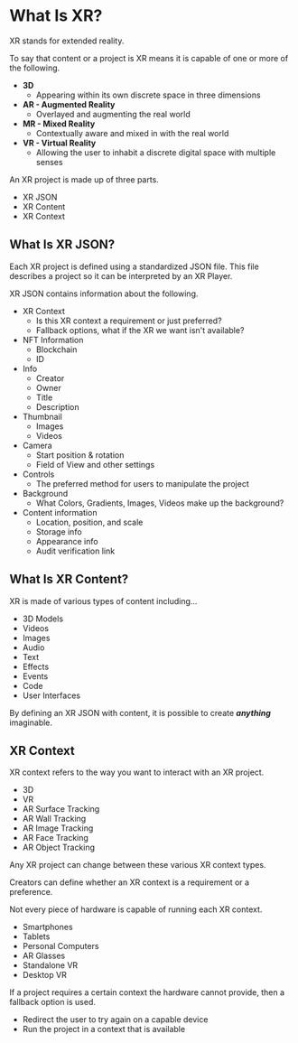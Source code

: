 # What Is XR?

XR stands for extended reality.

To say that content or a project is XR means it is capable of one or more of the following.

* **3D**
  * Appearing within its own discrete space in three dimensions
* **AR - Augmented Reality**
  * Overlayed and augmenting the real world
* **MR - Mixed Reality**
  * Contextually aware and mixed in with the real world
* **VR - Virtual Reality**
  * Allowing the user to inhabit a discrete digital space with multiple senses

An XR project is made up of three parts.

* XR JSON
* XR Content
* XR Context

## What Is XR JSON?

Each XR project is defined using a standardized JSON file. This file describes a project so it can be interpreted by an XR Player.

XR JSON contains information about the following.

* XR Context
  * Is this XR context a requirement or just preferred?
  * Fallback options, what if the XR we want isn't available?
* NFT Information
  * Blockchain
  * ID
* Info
  * Creator
  * Owner
  * Title
  * Description
* Thumbnail
  * Images
  * Videos
* Camera
  * Start position & rotation
  * Field of View and other settings
* Controls
  * The preferred method for users to manipulate the project
* Background
  * What Colors, Gradients, Images, Videos make up the background?
* Content information
  * Location, position, and scale
  * Storage info
  * Appearance info
  * Audit verification link

## What Is XR Content?

XR is made of various types of content including...

* 3D Models
* Videos
* Images
* Audio
* Text
* Effects
* Events
* Code
* User Interfaces

By defining an XR JSON with content, it is possible to create _**anything**_ imaginable.

## XR Context

XR context refers to the way you want to interact with an XR project.

* 3D
* VR
* AR Surface Tracking
* AR Wall Tracking
* AR Image Tracking
* AR Face Tracking
* AR Object Tracking

Any XR project can change between these various XR context types.

Creators can define whether an XR context is a requirement or a preference.

Not every piece of hardware is capable of running each XR context.

* Smartphones
* Tablets
* Personal Computers
* AR Glasses
* Standalone VR
* Desktop VR

If a project requires a certain context the hardware cannot provide, then a fallback option is used.

* Redirect the user to try again on a capable device
* Run the project in a context that is available
